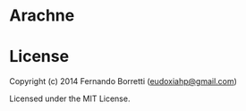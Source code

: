 # Arachne

# License

Copyright (c) 2014 Fernando Borretti (eudoxiahp@gmail.com)

Licensed under the MIT License.
